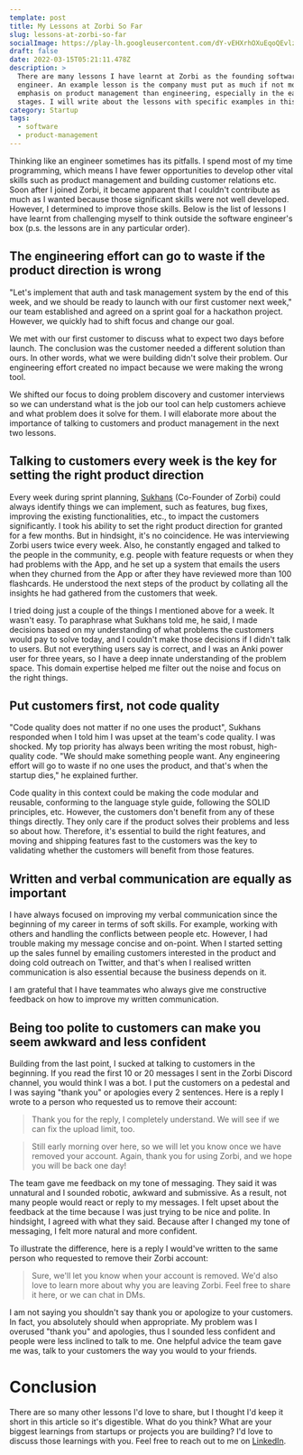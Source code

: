 ```yaml
---
template: post
title: My Lessons at Zorbi So Far
slug: lessons-at-zorbi-so-far
socialImage: https://play-lh.googleusercontent.com/dY-vEHXrhOXuEqoQEvlzsP5yFkbwujvYh9dQZR_XvKcCYV3lyq_Am-v70TAFuMxFSw
draft: false
date: 2022-03-15T05:21:11.478Z
description: >
  There are many lessons I have learnt at Zorbi as the founding software
  engineer. An example lesson is the company must put as much if not more
  emphasis on product management than engineering, especially in the early
  stages. I will write about the lessons with specific examples in this article.
category: Startup
tags:
  - software
  - product-management
---
```


Thinking like an engineer sometimes has its pitfalls. I spend most of my time programming, which means I have fewer opportunities to develop other vital skills such as product management and building customer relations etc. Soon after I joined Zorbi, it became apparent that I couldn't contribute as much as I wanted because those significant skills were not well developed. However, I determined to improve those skills. Below is the list of lessons I have learnt from challenging myself to think outside the software engineer's box (p.s. the lessons are in any particular order).

## The engineering effort can go to waste if the product direction is wrong

"Let's implement that auth and task management system by the end of this week, and we should be ready to launch with our first customer next week," our team established and agreed on a sprint goal for a hackathon project. However, we quickly had to shift focus and change our goal.

We met with our first customer to discuss what to expect two days before launch. The conclusion was the customer needed a different solution than ours. In other words, what we were building didn't solve their problem. Our engineering effort created no impact because we were making the wrong tool.

We shifted our focus to doing problem discovery and customer interviews so we can understand what is the job our tool can help customers achieve and what problem does it solve for them. I will elaborate more about the importance of talking to customers and product management in the next two lessons.

## Talking to customers every week is the key for setting the right product direction

Every week during sprint planning, [Sukhans](https://www.linkedin.com/in/sukhans/) (Co-Founder of Zorbi)
could always identify things we can implement, such as features, bug fixes, improving the existing functionalities, etc., to impact the customers significantly. I took his ability to set the right product direction for granted for a few months. But in hindsight, it's no coincidence. He was interviewing Zorbi users twice every week. Also, he constantly engaged and talked to the people in the community, e.g. people with feature requests or when they had problems with the App, and he set up a system that emails the users when they churned from the App or after they have reviewed more than 100 flashcards. He understood the next steps of the product by collating all the insights he had gathered from the customers that week. 

I tried doing just a couple of the things I mentioned above for a week. It wasn't easy. To paraphrase what Sukhans told me, he said, I made decisions based on my understanding of what problems the customers would pay to solve today, and I couldn't make those decisions if I didn't talk to users. But not everything users say is correct, and I was an Anki power user for three years, so I have a deep innate understanding of the problem space. This domain expertise helped me filter out the noise and focus on the right things.

## Put customers first, not code quality

"Code quality does not matter if no one uses the product", Sukhans responded when I told him I was upset at the team's code quality. I was shocked. My top priority has always been writing the most robust, high-quality code. "We should make something people want. Any engineering effort will go to waste if no one uses the product, and that's when the startup dies," he explained further.

Code quality in this context could be making the code modular and reusable, conforming to the language style guide, following the SOLID principles, etc. However, the customers don't benefit from any of these things directly. They only care if the product solves their problems and less so about how. Therefore, it's essential to build the right features, and moving and shipping features fast to the customers was the key to validating whether the customers will benefit from those features.

## Written and verbal communication are equally as important

I have always focused on improving my verbal communication since the beginning of my career in terms of soft skills. For example, working with others and handling the conflicts between people etc. However, I had trouble making my message concise and on-point. When I started setting up the sales funnel by emailing customers interested in the product and doing cold outreach on Twitter, and that's when I realised written communication is also essential because the business depends on it.

I am grateful that I have teammates who always give me constructive feedback on how to improve my written communication.

## Being too polite to customers can make you seem awkward and less confident

Building from the last point, I sucked at talking to customers in the beginning. If you read the first 10 or 20 messages I sent in the Zorbi Discord channel, you would think I was a bot. I put the customers on a pedestal and I was saying "thank you" or apologies every 2 sentences. Here is a reply I wrote to a person who requested us to remove their account:

> Thank you for the reply, I completely understand. We will see if we can fix the upload limit, too. 

> Still early morning over here, so we will let you know once we have removed your account. Again, thank you for using Zorbi, and we hope you will be back one day!

The team gave me feedback on my tone of messaging. They said it was unnatural and I sounded robotic, awkward and submissive. As a result, not many people would react or reply to my messages. I felt upset about the feedback at the time because I was just trying to be nice and polite. In hindsight, I agreed with what they said. Because after I changed my tone of messaging, I felt more natural and more confident.

To illustrate the difference, here is a reply I would've written to the same person who requested to remove their Zorbi account:

> Sure, we'll let you know when your account is removed. We'd also love to learn more about why you are leaving Zorbi. Feel free to share it here, or we can chat in DMs.

I am not saying you shouldn't say thank you or apologize to your customers. In fact, you absolutely should when appropriate. My problem was I overused "thank you" and apologies, thus I sounded less confident and people were less inclined to talk to me. One helpful advice the team gave me was, talk to your customers the way you would to your friends.

# Conclusion

There are so many other lessons I'd love to share, but I thought I'd keep it short in this article so it's digestible. What do you think? What are your biggest learnings from startups or projects you are building? I'd love to discuss those learnings with you. Feel free to reach out to me on [LinkedIn](https://www.linkedin.com/in/0alexzhong0/).
